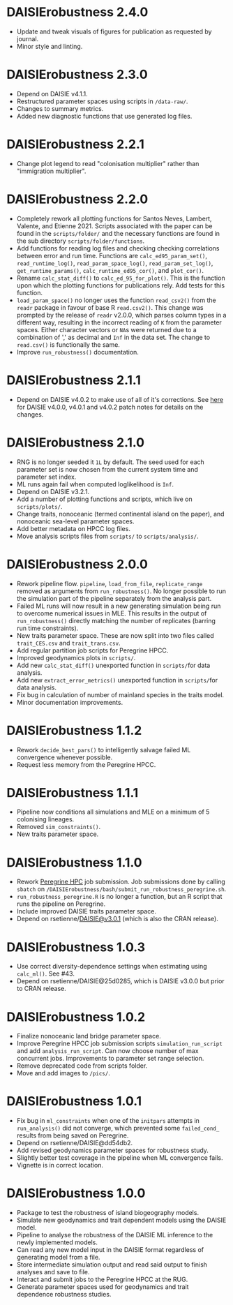 # DAISIErobustness 2.4.0

* Update and tweak visuals of figures for publication as requested by journal.
* Minor style and linting.

# DAISIErobustness 2.3.0

* Depend on DAISIE v4.1.1.
* Restructured parameter spaces using scripts in `/data-raw/`.
* Changes to summary metrics.
* Added new diagnostic functions that use generated log files.

# DAISIErobustness 2.2.1

* Change plot legend to read "colonisation multiplier" rather than "immigration multiplier".

# DAISIErobustness 2.2.0

* Completely rework all plotting functions for Santos Neves, Lambert, Valente, and Etienne  2021. Scripts associated with the paper can be found in the `scripts/folder/` and the necessary functions are found in the sub directory `scripts/folder/functions`.
* Add functions for reading log files and checking checking correlations between error and run time. Functions are `calc_ed95_param_set()`, `read_runtime_log()`, `read_param_space_log()`, `read_param_set_log()`, `get_runtime_params()`, `calc_runtime_ed95_cor()`, and `plot_cor()`.
* Rename `calc_stat_diff()` to `calc_ed_95_for_plot()`. This is the function upon which
the plotting functions for publications rely. Add tests for this function.
* `load_param_space()` no longer uses the function `read_csv2()` from the `readr` package in favour of base R `read.csv2()`. This change was prompted by the release of `readr` v2.0.0, which parses column types in a different way, resulting in the incorrect reading of `K` from the parameter spaces. Either character vectors or `NA`s were returned due to a combination of ',' as decimal and `Inf` in the data set. The change to `read.csv()` is functionally the same.
* Improve `run_robustness()` documentation.


# DAISIErobustness 2.1.1

* Depend on DAISIE v4.0.2 to make use of all of it's corrections. See [here](https://github.com/rsetienne/DAISIE/blob/master/NEWS.md#daisie-402) for  DAISIE v4.0.0, v4.0.1 and v4.0.2 patch notes for details on the changes.

# DAISIErobustness 2.1.0

* RNG is no longer seeded it `1L` by default. The seed used for each parameter set is now chosen from the current system time and parameter set index.
* ML runs again fail when computed loglikelihood is `Inf`.
* Depend on DAISIE v3.2.1.
* Add a number of plotting functions and scripts, which live on `scripts/plots/`.
* Change traits, nonoceanic (termed continental island on the paper), and nonoceanic sea-level parameter spaces.
* Add better metadata on HPCC log files.
* Move analysis scripts files from `scripts/` to `scripts/analysis/`.

# DAISIErobustness 2.0.0

* Rework pipeline flow. `pipeline`, `load_from_file`, `replicate_range` removed as arguments from `run_robustness()`. No longer possible to run the simulation part of the pipeline separately from the analysis part.
* Failed ML runs will now result in a new generating simulation being run to overcome numerical issues in MLE. This results in the output of `run_robustness()` directly matching the number of replicates (barring run time constraints).
* New traits parameter space. These are now split into two files called `trait_CES.csv` and `trait_trans.csv`.
* Add regular partition job scripts for Peregrine HPCC.
* Improved geodynamics plots in `scripts/`.
* Add new `calc_stat_diff()` unexported function in `scripts/`for data analysis.
* Add new `extract_error_metrics()` unexported function in `scripts/`for data analysis.
* Fix bug in calculation of number of mainland species in the traits model.
* Minor documentation improvements.

# DAISIErobustness 1.1.2

* Rework `decide_best_pars()` to intelligently salvage failed ML convergence whenever possible.
* Request less memory from the Peregrine HPCC.

# DAISIErobustness 1.1.1

* Pipeline now conditions all simulations and MLE on a minimum of 5 colonising
lineages.
* Removed `sim_constraints()`.
* New traits parameter space.

# DAISIErobustness 1.1.0

* Rework [Peregrine HPC](https://www.rug.nl/society-business/centre-for-information-technology/research/services/hpc/facilities/peregrine-hpc-cluster?lang=en) job submission. Job submissions done by calling `sbatch`
on `/DAISIErobustness/bash/submit_run_robustness_peregrine.sh`.
* `run_robustness_peregrine.R` is no longer a function, but an R script that
runs the pipeline on Peregrine.
* Include improved DAISIE traits parameter space.
* Depend on rsetienne/DAISIE@v3.0.1 (which is also the CRAN release).

# DAISIErobustness 1.0.3

* Use correct diversity-dependence settings when estimating using `calc_ml()`.
See #43.
* Depend on rsetienne/DAISIE@25d0285, which is DAISIE v3.0.0 but prior to CRAN
release.

# DAISIErobustness 1.0.2

* Finalize nonoceanic land bridge parameter space.
* Improve Peregrine HPCC job submission scripts `simulation_run_script` and add 
`analysis_run_script`. Can now choose number of max concurrent jobs. 
Improvements to parameter set range selection.
* Remove deprecated code from scripts folder.
* Move and add images to `/pics/`.

# DAISIErobustness 1.0.1

* Fix bug in `ml_constraints` when one of the `initpars` attempts in 
`run_analysis()` did not converge, which prevented some `failed_cond_` results 
from being saved on Peregrine.
* Depend on rsetienne/DAISIE@dd54db2.
* Add revised geodynamics parameter spaces for robustness study.
* Slightly better test coverage in the pipeline when ML convergence fails.
* Vignette is in correct location.

# DAISIErobustness 1.0.0

* Package to test the robustness of island biogeography models.
* Simulate new geodynamics and trait dependent models using the
DAISIE model.
* Pipeline to analyse the robustness of the DAISIE ML inference to the newly 
implemented models.
* Can read any new model input in the DAISIE format regardless of generating 
model from a file.
* Store intermediate simulation output and read said output to finish analyses
and save to file.
* Interact and submit jobs to the Peregrine HPCC at the RUG.
* Generate parameter spaces used for geodynamics and trait dependence robustness
studies.
